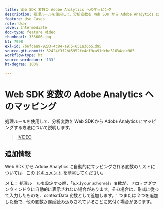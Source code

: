 ```yaml
---
title: Web SDK 変数の Adobe Analytics へのマッピング
description: 処理ルールを使用して、分析変数を Web SDK から Adobe Analytics にマッピングする方法について説明します。
feature: Use Cases
role: User
level: Intermediate
doc-type: feature video
thumbnail: 333606.jpg
kt: 7998
exl-id: 7b6fcaa9-9283-4c84-a975-651a36b51d95
source-git-commit: 32424f3f2b05952fe4df9ea91dcbe51684cee905
workflow-type: ht
source-wordcount: '133'
ht-degree: 100%

---
```


# Web SDK 変数の Adobe Analytics へのマッピング

処理ルールを使用して、分析変数を Web SDK から Adobe Analytics にマッピングする方法について説明します。

>[!VIDEO](https://video.tv.adobe.com/v/333606/?quality=12&learn=on)

## 追加情報

Web SDK から Adobe Analytics に自動的にマッピングされる変数のリストについては、この [ドキュメント](https://experienceleague.adobe.com/docs/experience-platform/edge/data-collection/adobe-analytics/automatically-mapped-vars.html?lang=ja) を参照してください。

**メモ：** 処理ルールを設定する際、「a.x.[your schema]」変数が、ドロップダウンウィンドウに自動的に表示されない場合があります。その場合は、形式に従って入力したものを、contextData 変数として追加します。1 つまたは 2 つを追加した後で、他の変数が遅延読み込みされていることに気付く場合があります。

